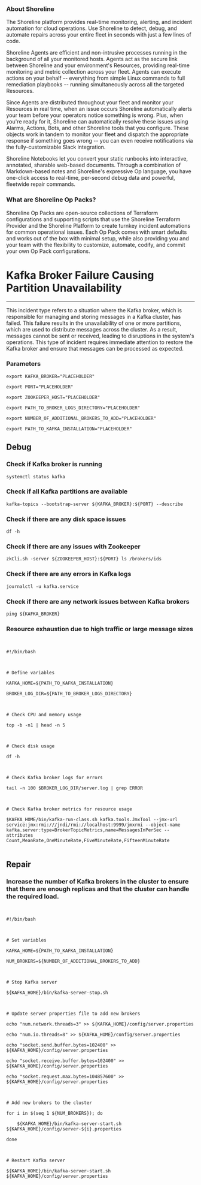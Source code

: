 
### About Shoreline
The Shoreline platform provides real-time monitoring, alerting, and incident automation for cloud operations. Use Shoreline to detect, debug, and automate repairs across your entire fleet in seconds with just a few lines of code.

Shoreline Agents are efficient and non-intrusive processes running in the background of all your monitored hosts. Agents act as the secure link between Shoreline and your environment's Resources, providing real-time monitoring and metric collection across your fleet. Agents can execute actions on your behalf -- everything from simple Linux commands to full remediation playbooks -- running simultaneously across all the targeted Resources.

Since Agents are distributed throughout your fleet and monitor your Resources in real time, when an issue occurs Shoreline automatically alerts your team before your operators notice something is wrong. Plus, when you're ready for it, Shoreline can automatically resolve these issues using Alarms, Actions, Bots, and other Shoreline tools that you configure. These objects work in tandem to monitor your fleet and dispatch the appropriate response if something goes wrong -- you can even receive notifications via the fully-customizable Slack integration.

Shoreline Notebooks let you convert your static runbooks into interactive, annotated, sharable web-based documents. Through a combination of Markdown-based notes and Shoreline's expressive Op language, you have one-click access to real-time, per-second debug data and powerful, fleetwide repair commands.

### What are Shoreline Op Packs?
Shoreline Op Packs are open-source collections of Terraform configurations and supporting scripts that use the Shoreline Terraform Provider and the Shoreline Platform to create turnkey incident automations for common operational issues. Each Op Pack comes with smart defaults and works out of the box with minimal setup, while also providing you and your team with the flexibility to customize, automate, codify, and commit your own Op Pack configurations.

# Kafka Broker Failure Causing Partition Unavailability
---

This incident type refers to a situation where the Kafka broker, which is responsible for managing and storing messages in a Kafka cluster, has failed. This failure results in the unavailability of one or more partitions, which are used to distribute messages across the cluster. As a result, messages cannot be sent or received, leading to disruptions in the system's operations. This type of incident requires immediate attention to restore the Kafka broker and ensure that messages can be processed as expected.

### Parameters
```shell
export KAFKA_BROKER="PLACEHOLDER"

export PORT="PLACEHOLDER"

export ZOOKEEPER_HOST="PLACEHOLDER"

export PATH_TO_BROKER_LOGS_DIRECTORY="PLACEHOLDER"

export NUMBER_OF_ADDITIONAL_BROKERS_TO_ADD="PLACEHOLDER"

export PATH_TO_KAFKA_INSTALLATION="PLACEHOLDER"
```

## Debug

### Check if Kafka broker is running
```shell
systemctl status kafka
```

### Check if all Kafka partitions are available
```shell
kafka-topics --bootstrap-server ${KAFKA_BROKER}:${PORT} --describe
```

### Check if there are any disk space issues
```shell
df -h
```

### Check if there are any issues with Zookeeper
```shell
zkCli.sh -server ${ZOOKEEPER_HOST}:${PORT} ls /brokers/ids
```

### Check if there are any errors in Kafka logs
```shell
journalctl -u kafka.service
```

### Check if there are any network issues between Kafka brokers
```shell
ping ${KAFKA_BROKER}
```

### Resource exhaustion due to high traffic or large message sizes
```shell


#!/bin/bash



# Define variables

KAFKA_HOME=${PATH_TO_KAFKA_INSTALLATION}

BROKER_LOG_DIR=${PATH_TO_BROKER_LOGS_DIRECTORY}



# Check CPU and memory usage

top -b -n1 | head -n 5



# Check disk usage

df -h



# Check Kafka broker logs for errors

tail -n 100 $BROKER_LOG_DIR/server.log | grep ERROR



# Check Kafka broker metrics for resource usage

$KAFKA_HOME/bin/kafka-run-class.sh kafka.tools.JmxTool --jmx-url service:jmx:rmi:///jndi/rmi://localhost:9999/jmxrmi --object-name kafka.server:type=BrokerTopicMetrics,name=MessagesInPerSec --attributes Count,MeanRate,OneMinuteRate,FiveMinuteRate,FifteenMinuteRate


```

## Repair

### Increase the number of Kafka brokers in the cluster to ensure that there are enough replicas and that the cluster can handle the required load.
```shell


#!/bin/bash



# Set variables

KAFKA_HOME=${PATH_TO_KAFKA_INSTALLATION}

NUM_BROKERS=${NUMBER_OF_ADDITIONAL_BROKERS_TO_ADD}



# Stop Kafka server

${KAFKA_HOME}/bin/kafka-server-stop.sh



# Update server properties file to add new brokers

echo "num.network.threads=3" >> ${KAFKA_HOME}/config/server.properties

echo "num.io.threads=8" >> ${KAFKA_HOME}/config/server.properties

echo "socket.send.buffer.bytes=102400" >> ${KAFKA_HOME}/config/server.properties

echo "socket.receive.buffer.bytes=102400" >> ${KAFKA_HOME}/config/server.properties

echo "socket.request.max.bytes=104857600" >> ${KAFKA_HOME}/config/server.properties



# Add new brokers to the cluster

for i in $(seq 1 ${NUM_BROKERS}); do

    ${KAFKA_HOME}/bin/kafka-server-start.sh ${KAFKA_HOME}/config/server-${i}.properties

done



# Restart Kafka server

${KAFKA_HOME}/bin/kafka-server-start.sh ${KAFKA_HOME}/config/server.properties


```